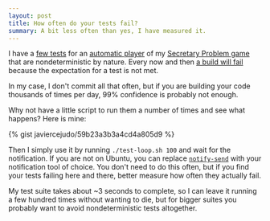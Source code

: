```yaml
---
layout: post
title: How often do your tests fail?
summary: A bit less often than yes, I have measured it.
---
```


I have a [few tests][tests] for an [automatic player][autoplayer] of my
[Secretary Problem game][game] that are nondeterministic by nature.
Every now and then [a build will fail][failedbuild] because the expectation for a test
is not met.

In my case, I don't commit all that often, but if you are building your
code thousands of times per day, 99% confidence is probably not enough.

Why not have a little script to run them a number of times and see
what happens? Here is mine:

{% gist javiercejudo/59b23a3b3a4cd4a805d9 %}

Then I simply use it by running `./test-loop.sh 100` and wait for the
notification. If you are not on Ubuntu, you can replace
[`notify-send`][notifysend] with your notification tool of choice. You
don't need to do this often, but if you find your tests failing here and
there, better measure how often they actually fail.

My test suite takes about ~3 seconds to complete, so I can leave it
running a few hundred times without wanting to die, but for bigger suites
you probably want to avoid nondeterministic tests altogether.

[tests]: https://github.com/javiercejudo/javiercejudo.com/blob/v1.2.7/tests/unit/SecretaryProblemSpec.js#L45-L85
[autoplayer]: https://github.com/javiercejudo/javiercejudo.com/blob/v1.2.7/js/controllers/SecretaryProblemCtrl.js#L343-L396
[game]: http://www.javiercejudo.com/#!/game
[failedbuild]: https://travis-ci.org/javiercejudo/javiercejudo.com/jobs/31416173
[notifysend]: http://manpages.ubuntu.com/manpages/gutsy/man1/notify-send.1.html
